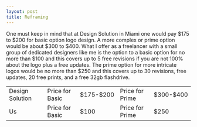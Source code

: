 ```yaml
---
layout: post
title: Reframing
---
```


One must keep in mind that at Design Solution in Miami one would pay $175 to $200 for basic option logo design. A more complex or prime option would be
about $300 to $400. What I offer as a freelancer with a small group of dedicated designers like me is the option to a basic option for no more than $100 and this covers up to 5 free revisions if you are not 100% about the logo plus a free updates. The prime option for more intricate logos would be no more than $250 and this covers up to 30 revisions, free updates, 20 free prints, and a free 32gb flashdrive.  


<table style="width:100%">
  <tr>
    <td>Design Solution</td>
    <td>Price for Basic</td> 
    <td>$175-$200</td>
    <td>Price for Prime</td>
    <td>$300-$400</td>
  </tr>
  <tr>
    <td>Us</td>
    <td>Price for Basic</td>
    <td>$100</td>
    <td>Price for Prime</td>
    <td>$250</td>
  </tr>
  
